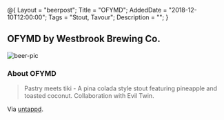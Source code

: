 @{ 
 Layout = "beerpost"; 
 Title = "OFYMD"; 
 AddedDate = "2018-12-10T12:00:00"; 
 Tags = "Stout, Tavour"; 
 Description = ""; 
 } 
 

## OFYMD by Westbrook Brewing Co.

![beer-pic]

### About OFYMD

> Pastry meets tiki - A pina colada style stout featuring pineapple and toasted coconut. Collaboration with Evil Twin. 

Via [untappd][untappd-url].

[untappd-url]: <https://untappd.com/b/westbrook-brewing-co-ofymd/2793890>
[beer-pic]: https://jasonpowley.com/assets/img/2018-12-10-ofymd.jpeg "OFYMD by Westbrook Brewing Co."
